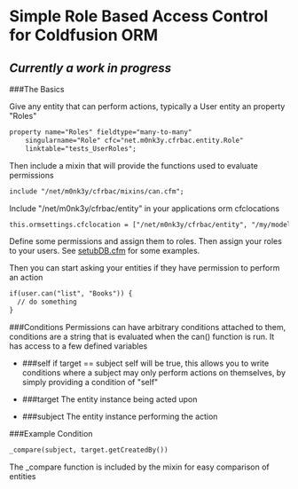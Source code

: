 Simple Role Based Access Control for Coldfusion ORM
===================================================

_Currently a work in progress_
------------------------------

###The Basics

Give any entity that can perform actions, typically a User entity an property "Roles" 
	
```ColdFusion
property name="Roles" fieldtype="many-to-many" 
	singularname="Role" cfc="net.m0nk3y.cfrbac.entity.Role" 
	linktable="tests_UserRoles"; 
```

Then include a mixin that will provide the functions used to evaluate permissions

```ColdFusion
include "/net/m0nk3y/cfrbac/mixins/can.cfm"; 
```

Include "/net/m0nk3y/cfrbac/entity" in your applications orm cfclocations

```ColdFusion
this.ormsettings.cfclocation = ["/net/m0nk3y/cfrbac/entity", "/my/model/cfcs"]
```

Define some permissions and assign them to roles. Then assign your roles to your users.  See [setubDB.cfm](//github.com/d1rtym0nk3y/cfrbac/blob/master/tests/unit/setupDB.cfm) for some examples. 

Then you can start asking your entities if they have permission to perform an action

```ColdFusion
if(user.can("list", "Books")) {
  // do something
}
```

###Conditions
Permissions can have arbitrary conditions attached to them, conditions are a string that is evaluated when the can() function is run.  It has access to a few defined variables

- ###self
if target == subject self will be true, this allows you to write conditions where a subject may only perform actions on themselves, by simply providing a condition of "self"

- ###target
The entity instance being acted upon

- ###subject
The entity instance performing the action

###Example Condition

```ColdFusion
_compare(subject, target.getCreatedBy())
```
The _compare function is included by the mixin for easy comparison of entities

